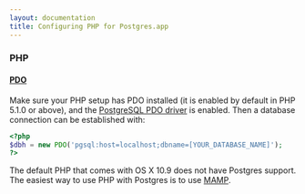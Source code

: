 ```yaml
---
layout: documentation
title: Configuring PHP for Postgres.app
---
```


### PHP

#### [PDO](http://www.php.net/manual/en/book.pdo.php)

Make sure your PHP setup has PDO installed (it is enabled by default in PHP 5.1.0 or above), and the [PostgreSQL PDO driver](http://www.php.net/manual/en/ref.pdo-pgsql.php) is enabled. Then a database connection can be established with:

``` php
<?php
$dbh = new PDO('pgsql:host=localhost;dbname=[YOUR_DATABASE_NAME]');
?>
```

The default PHP that comes with OS X 10.9 does not have Postgres support.
The easiest way to use PHP with Postgres is to use [MAMP](http://www.mamp.info/).